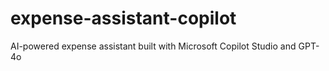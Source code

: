 # expense-assistant-copilot
AI-powered expense assistant built with Microsoft Copilot Studio and GPT-4o
